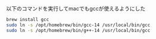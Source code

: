 
以下のコマンドを実行してmacでもgccが使えるようにした

```sh
brew install gcc
sudo ln -s /opt/homebrew/bin/gcc-14 /usr/local/bin/gcc
sudo ln -s /opt/homebrew/bin/g++-14 /usr/local/bin/gcc
```
